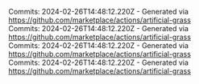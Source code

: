 Commits: 2024-02-26T14:48:12.220Z - Generated via https://github.com/marketplace/actions/artificial-grass
<br>
Commits: 2024-02-26T14:48:12.220Z - Generated via https://github.com/marketplace/actions/artificial-grass
<br>
Commits: 2024-02-26T14:48:12.220Z - Generated via https://github.com/marketplace/actions/artificial-grass
<br>
Commits: 2024-02-26T14:48:12.220Z - Generated via https://github.com/marketplace/actions/artificial-grass
<br>
